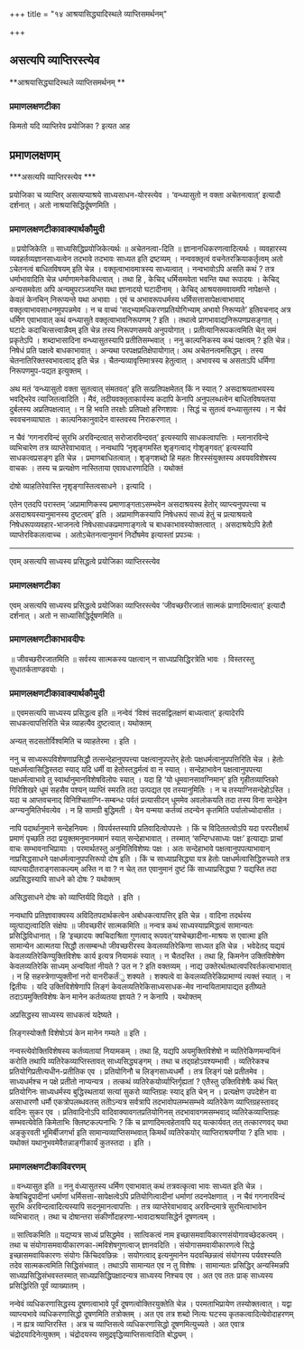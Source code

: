+++
title = "१४ आश्रयासिद्ध्यादिस्थले व्याप्तिसमर्थनम्"

+++


## असत्यपि व्याप्तिरस्त्येव

**आश्रयासिद्ध्यादिस्थले व्याप्तिसमर्थनम् **

### **प्रमाणलक्षणटीका**

किमतो यदि व्याप्तिरेव प्रयोजिका ? इत्यत आह

## प्रमाणलक्षणम्

***असत्यपि व्याप्तिरस्त्येव ***

प्रयोजिका च व्याप्तिर् असत्यप्याश्रये साध्यसाधन-योरस्त्येव । ‘वन्ध्यासुतो न वक्ता अचेतनत्वात्’ इत्यादौ दर्शनात् । अतो नाश्रयासिद्धिर्दूषणमिति ।

### **प्रमाणलक्षणटीकावाक्यार्थकौमुदी**

॥ प्रयोजिकेति ॥ साध्यसिद्धिप्रयोजिकेत्यर्थः ॥ अचेतनत्वा-दिति ॥ ज्ञानानधिकरणत्वादित्यर्थः । व्यवहारस्य व्यवहर्तव्यज्ञानसाध्यत्वेन तदभावे तदभावः साध्यत इति द्रष्टव्यम् । नन्ववक्तृत्वं वचनेतरक्रियाकर्तृत्वम् अतो ऽचेतनत्वं बाधितविषयम् इति चेन्न । वक्तृत्वाभावमात्रस्य साध्यत्वात् । नन्वभावोऽपि असति कथं ? तत्र धर्माभावादिति चेन्न धर्माणामनेकविधत्वात् । तथा हि , केचिद् धर्मिसमवेता भवन्ति यथा रूपादयः । केचिद् अन्यसमवेता अपि अन्यमुपरञ्जयन्ति यथा ज्ञानादयो घटादीनाम् । केचिद् आश्रयसमवायमपि नापेक्षन्ते । केवलं केनचिन् निरूप्यन्ते यथा अभावाः । एवं च अभावरूपधर्मस्य धर्मिसत्तासापेक्षत्वाभावाद् वक्तृत्वाभावसाधनमुपपन्नमेव । न च वाच्यं ‘सद्भ्यामधिकरणप्रतियोगिभ्याम् अभावो निरूप्यते’ इतिवचनाद् अत्र धर्मिण एवाभावात् कथं वन्ध्यासुते वक्तृत्वाभावनिरूपणम् ? इति । तथात्वे प्रागभावाद्यनिरूपणप्रसङ्गात् । घटादेः कदाचित्सत्त्वान्नैवम् इति चेन्न तस्य निरूपणसमये अनुपयोगात् । प्रतीत्यानिरूपकत्वमिति चेत् समं प्रकृतेऽपि । शब्दाभासादिना वन्ध्यासुतस्यापि प्रतीतिसम्भवात् । ननु काल्पनिकस्य कथं पक्षत्वम् ? इति चेन्न। निषेधं प्रति पक्षत्वे बाधकाभावात् । अन्यथा परपक्षप्रतिक्षेपायोगात्। अथ अचेतनत्वमसिद्धम् । तस्य चेतनातिरिक्तस्वभावत्वाद् इति चेन्न । चैतन्यव्यावृत्तिमात्रस्य हेतुत्वात् । अभावस्य च असताऽपि धर्मिणा निरूपणमुप-पद्यत इत्युक्तम् ।

अथ मतं ‘वन्ध्यासुतो वक्ता सुतत्वात् संमतवत्’ इति सत्प्रतिपक्षमेतत् किं न स्यात् ? असदाश्रयताभयस्य भवद्भिरेव त्याजितत्वादिति । मैवं, तदीयवक्तृताकार्यस्य कदापि केनापि अनुपलब्धत्वेन बाधितविषयतया दुर्बलस्य अप्रतिपक्षत्वात् । न हि भवति तरक्षोः प्रतिपक्षो हरिणशावः । सिद्धं च सुतत्वं वन्ध्यासुतस्य । न चैवं स्ववचनव्याघातः । काल्पनिकानुवादेन वास्तवस्य निराकरणात् ।

न चैवं ‘गगनारविन्दं सुरभि अरविन्दत्वात् सरोजारविन्दवत्’ इत्यस्यापि साधकत्वापत्तिः । म्लानारविन्दे व्यभिचारेण तत्र व्याप्तेरेवाभावात् । नन्वथापि ‘नृशृङ्गमस्ति शृङ्गत्वाद् गोशृङ्गवत्’ इत्यस्यापि साधकत्वप्रसङ्ग इति चेन्न । प्रमाणबाधितत्वात् । शृङ्गशब्दो हि महतः शिरस्संयुक्तस्य अवयवविशेषस्य वाचकः । तस्य च प्रत्यक्षेण नास्तिताया एवावधारणादिति । यथोक्तं

दोषो व्याहतिरेवास्ति नृशृङ्गास्तित्वसाधने । इत्यादि ।

एतेन एतदपि परास्तम् ‘अप्रामाणिकस्य प्रमाणाङ्गताऽसम्भवेन असदाश्रयस्य हेतोर् व्याप्त्यनुपपत्त्या च असदाश्रयस्यानुमानस्य दुष्टत्वम्’ इति । अप्रामाणिकस्यापि निषेधरूपं साध्यं हेतुं च प्रत्याश्रयत्वे निषेधरूपव्यवहार-भाजनत्वे निषेधसाधकप्रमाणाङ्गत्वे च बाधकाभावस्योक्तत्वात् । असदाश्रयेऽपि हेतौ व्याप्तेरविकलत्वाच्च । अतोऽचेतनत्वानुमानं निर्दोषमेव इत्यास्तां प्रपञ्चः ।

------------------------------------------------------------------------

एवम् असत्यपि साध्यस्य प्रसिद्धत्वे प्रयोजिका व्याप्तिरस्त्येव

### **प्रमाणलक्षणटीका**

एवम् असत्यपि साध्यस्य प्रसिद्धत्वे प्रयोजिका व्याप्तिरस्त्येव ‘जीवच्छरीरजातं सात्मकं प्राणादिमत्वात्’ इत्यादौ दर्शनात् । अतो न साध्यासिद्धिर्दूषणमिति ॥

### **प्रमाणलक्षणटीकाभावदीपः**

॥ जीवच्छरीरजातमिति ॥ सर्वस्य सात्मकस्य पक्षत्वान् न साध्यप्रसिद्धिरत्रेति भावः । विस्तरस्तु सुधातर्कताण्डवयोः ।

### **प्रमाणलक्षणटीकावाक्यार्थकौमुदी**

॥ एवमसत्यपि साध्यस्य प्रसिद्धत्व इति ॥ नन्वेवं ‘विश्वं सदसद्विलक्षणं बाध्यत्वात्’ इत्यादेरपि साधकत्वापत्तिरिति चेन्न व्याहत्यैव दुष्टत्वात्। यथोक्तम्

अन्यत् सदसतोर्विश्वमिति च व्याहतेरमा । इति ।

ननु च साध्यरूपविशेषणाप्रसिद्धौ तत्सन्देहानुपपत्त्या पक्षत्वानुपपत्तेर् हेतोः पक्षधर्मत्वानुपपत्तिरिति चेन्न । हेतोः पक्षधर्मत्वासिद्धिस्तदा स्याद् यदि धर्मी वा हेतोस्तद्धर्मत्वं वा न स्यात् । सन्देहाभावेन पक्षत्वानुपपत्त्या पक्षधर्मत्वाभावे तु स्वार्थानुमानविशेषविलोपः स्यात् । यदा हि ‘यो धूमवानसावग्निमान्’ इति गृहीतव्याप्तिको गिरिशिखरे धूमं सहसैव पश्यन् व्याप्तिं स्मरति तदा उत्पद्यत एव तस्यानुमितिः । न च तस्याग्निसन्देहोऽस्ति । यदा च आप्तवचनाद् विनिश्चिताग्नि-सम्बन्धः पर्वतं प्रत्यासीदन् धूममेव अवलोकयति तदा तस्य विना सन्देहेन अग्न्यनुमितिर्भवत्येव । न हि सामग्री बुद्धिमती । येन यन्मया कर्तव्यं तदन्येन कृतमिति पर्यालोच्योदासीत ।

नापि पदार्थानुमाने सन्देहनियमः । विपर्यस्तस्यापि प्रतिवादित्वोपपत्तेः । किं च विदिततत्वोऽपि यदा परपरीक्षार्थं प्रमाणं पृच्छति तदा प्रयुक्तमनुमानममानं स्यात् सन्देहाभावात् । तस्मात् ‘सन्दिग्धसाध्यः पक्षः’ इत्याद्याः प्राचां वाचः सम्भावनाभिप्रायाः । परमार्थतस्तु
अनुमितिविशेष्यः पक्षः । अतः सन्देहाभावे पक्षत्वानुपपत्याभावान् नाप्रसिद्धसाधने पक्षधर्मत्वानुपपत्तिरूपो दोष इति । किं च साध्याप्रसिद्ध्या यत्र हेतोः पक्षधर्मत्वासिद्धिरुच्यते तत्र व्याप्त्यादीतराङ्गसाकल्यम् अस्ति न वा ? न चेत् तत एवानुमानं दुष्टं किं साध्याप्रसिद्ध्या ? यद्यस्ति तदा अप्रसिद्धस्यापि साधने को दोषः ? यथोक्तम्

असिद्धसाधने दोषः को व्याप्तिर्यदि विद्यते । इति ।

नन्वथापि प्रतिज्ञावाक्यस्य अविदितपदार्थकत्वेन अबोधकत्वापत्तिर् इति चेन्न । वादिना तदर्थस्य व्युत्पाद्यत्वादिति संक्षेपः ॥ जीवच्छरीरं सात्मकमिति ॥ नन्वत्र कथं साध्यस्याप्रमिद्धत्वं सामान्यतः प्रसिद्धिविधानात् । हि ‘इच्छादयः क्वचिदाश्रिता गुणत्वाद् रूपवत्‘यश्चेच्छादीना-माश्रयः स एवात्मा इति सामान्येन आत्मतया सिद्धौ तत्सम्बन्धो जीवच्छरीरस्य केवलव्यतिरेकिणा साध्यत इति चेन्न । भवेदेतद् यद्ययं केवलव्यतिरेकिण्युक्तिविशेषः कार्य इत्यत्र नियामकं स्यात् । न चैतदस्ति । तथा हि, किमनेन उक्तिविशेषेण केवलव्यतिरेकि साध्यम् अन्वयितां नीयते ? उत न ? इति वक्तव्यम् । नाद्य उक्तेरर्थतथात्वपरिवर्तकत्वाभावात् । न हि सहस्त्रेणाप्युक्तीनां नरो वानरीकर्तंु शक्यते । शक्यत्वे वा केवलव्यतिरेकिप्रामाण्यं त्यक्तं स्यात् । न द्वितीयः । यदि उक्तिविशेषेणापि लिङ्गं केवलव्यतिरेकिसाध्यसाधक-मेव नान्वयितामापाद्यत इतीष्यते तदाऽयमुक्तिविशेषः केन मानेन कर्तव्यतया ज्ञायते ? न केनापि । यथोक्तम्

अप्रसिद्धस्य साध्यस्य साधकत्वं यदेष्यते ।

लिङ्गस्योक्तौ विशेषोऽयं केन मानेन गम्यते ॥ इति ।

नन्वस्त्येवोक्तिविशेषस्य कर्तव्यतायां नियामकम् । तथा हि, यद्यपि अयमुक्तिविशेषो न व्यतिरेकिणमन्वयिनं करोति तथापि व्यतिरेकव्याप्तिस्तावत् साध्यसिद्ध्यङ्गम् । तथा च तद्ग्रहोऽवश्यम्भावी । व्यतिरेकश्च प्रतियोगिप्रतीत्यधीन-प्रतीतिक एव । प्रतियोगिनौ च लिङ्गसाध्यधर्मौ । तत्र लिङ्गं पक्षे प्रतीतमेव । साध्यधर्मश्च न पक्षे प्रतीतो नाप्यन्यत्र । तत्कथं व्यतिरेकयोर्व्याप्तिर्गृह्यतां ? एतैस्तु उक्तिविशेषैः कथं चित् प्रतियोगिनः साध्यधर्मस्य बुद्धिस्थतायां सत्यां सुकरो व्याप्तिग्रहः स्याद् इति चेन् न । प्रत्यक्षेण उपदेशेन वा असाधारणौ धर्मौ एकत्रोपलब्धवतस् ततोेऽन्यत्र सर्वत्रापि तदभावोपलम्भसम्भवे व्यतिरेकेण व्याप्तिग्रहस्तावद् वादिनः सुकर एव । प्रतिवादिनोऽपि वादिवाक्यावगतप्रतियोगिनस् तदभावावगमसम्भवाद् व्यतिरेकव्याप्तिग्रहः सम्भवत्येवेति किमेताभिः क्लिष्टकल्पनाभिः ? किं च प्राणादिमत्वहेतावपि यद् यत्कार्यवत् तत् तत्कारणवद् यथा अङ्कुरवती भूमिर्बीजगर्भा इति सामान्यव्याप्तिसम्भवात् किमर्थं व्यतिरेकयोर् व्याप्तिराश्रयणीया ? इति भावः । यथोक्तं यथानुभवमेवैतन्नाङ्गीकार्यं कुतस्तदा । इति ।

### **प्रमाणलक्षणटीकाविवरणम्**

॥ वन्ध्यासुत इति ॥ ननु वंध्यासुतस्य धर्मिण एवाभावात् कथं तत्रवत्कृत्वा भावः साध्यत इति चेन्न । केषांचिद्रूपादीनां धर्माणां धर्मिसत्ता-सापेक्षत्वेऽपि प्रतियोगित्वादीनां धर्माणां तदनपेक्षणात् । न चैवं गगनारविन्दं सुरभि अरविन्दत्वादित्यस्यापि सदनुमानत्वापत्तिः । तत्र व्याप्तेरेवाभावाद् अरविन्दमात्रे सुरभित्वाभावेन व्यभिचारात् । तथा च दोषान्तरा संकीर्णोदाहरणा-भावादाश्रयासिद्धेर्न दूषणत्वम् ।

॥ सात्विकमिति ॥ यद्यप्यत्र साध्यं प्रसिद्धमेव । सात्विकत्वं नाम इच्छासमवायिकारणसंयोगावच्छेदकत्वम् । तथा च संयोगासमवायीकारणका-त्मविशेषगुणत्वाज् ज्ञानवदिति । संयोगासमवायीकारणत्वे सिद्धे इच्छासमवायिकारणः संयोगः किंचिदवछिन्नः । सयोगत्वाद् इत्यनुमानेन यदवच्छिन्नत्वं संयोगस्य पर्यवश्स्यति तदेव सात्मकत्वमिति सिद्धिसंभवात् । तथाऽपि सामान्यत एव न तु विशेषः । सामान्यतः प्रसिद्धिर् अन्यस्मिन्नपि साध्यप्रसिद्धिसंभवस्तस्मात् साध्यप्रसिद्धिपक्षादन्यत्र साध्यस्य निश्चय एव । अत एव ततः प्राक् साध्यस्य प्रसिद्धिरिति पूर्वं व्याख्यातम् ।

नन्वेवं व्यधिकरणासिद्धस्य दूषणत्वाभावे पूर्वं दूषणत्वोक्तिरयुक्तेति चेन्न । परमताभिप्रायेण तस्योक्तत्वात् । यद्वा व्याप्त्यभावे व्यधिकरणासिद्धो दूषणमिति तत्रोक्तम् । अत एव तत्र शब्दो नित्यः घटस्य कृतकत्वादित्येवोदाहरणम् । न ह्यत्र व्याप्तिरस्ति । अत्र च व्याप्तिसत्वे व्यधिकरणासिद्धो दूषणमित्युच्यते । अत एवात्र चंद्रोदयादिनेत्युक्तम् । चंद्रोदयस्य समुद्रवृद्धिव्याप्तिसत्वादिति बोद्ध्यम् ।

